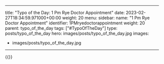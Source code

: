 
---
title: "Typo of the Day: 1 Pm Rye Doctor Appointment"
date: 2023-02-27T18:34:59.971000+00:00
weight: 20
menu:
  sidebar:
    name: "1 Pm Rye Doctor Appointment"
    identifier: 1PMryedoctorappointment
    weight: 20
    parent: typo_of_the_day
tags: ["#TypoOfTheDay"]
type: posts/typo_of_the_day
hero: images/posts/typo_of_the_day.jpg
images:
- images/posts/typo_of_the_day.jpg
---


{{<fosstodon user="mariatta" id="109938140771897045">}}

